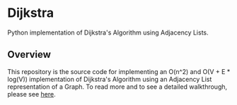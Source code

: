 # Dijkstra
Python implementation of Dijkstra's Algorithm using Adjacency Lists.

## Overview
This repository is the source code for implementing an O(n^2) and O(V + E * log(V)) implementation of Dijkstra's Algorithm using an Adjacency List representation of a Graph.
To read more and to see a detailed walkthrough, please see [here](https://joshuacclark.medium.com/dijkstras-algorithm-with-adjacency-lists-ae2e9301d315).
